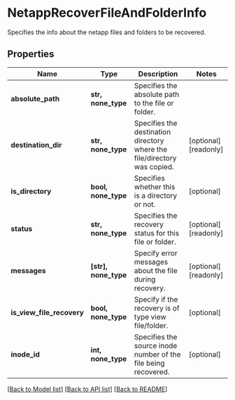 # NetappRecoverFileAndFolderInfo

Specifies the info about the netapp files and folders to be recovered.

## Properties
Name | Type | Description | Notes
------------ | ------------- | ------------- | -------------
**absolute_path** | **str, none_type** | Specifies the absolute path to the file or folder. | 
**destination_dir** | **str, none_type** | Specifies the destination directory where the file/directory was copied. | [optional] [readonly] 
**is_directory** | **bool, none_type** | Specifies whether this is a directory or not. | [optional] 
**status** | **str, none_type** | Specifies the recovery status for this file or folder. | [optional] [readonly] 
**messages** | **[str], none_type** | Specify error messages about the file during recovery. | [optional] [readonly] 
**is_view_file_recovery** | **bool, none_type** | Specify if the recovery is of type view file/folder. | [optional] 
**inode_id** | **int, none_type** | Specifies the source inode number of the file being recovered. | [optional] 

[[Back to Model list]](../README.md#documentation-for-models) [[Back to API list]](../README.md#documentation-for-api-endpoints) [[Back to README]](../README.md)



